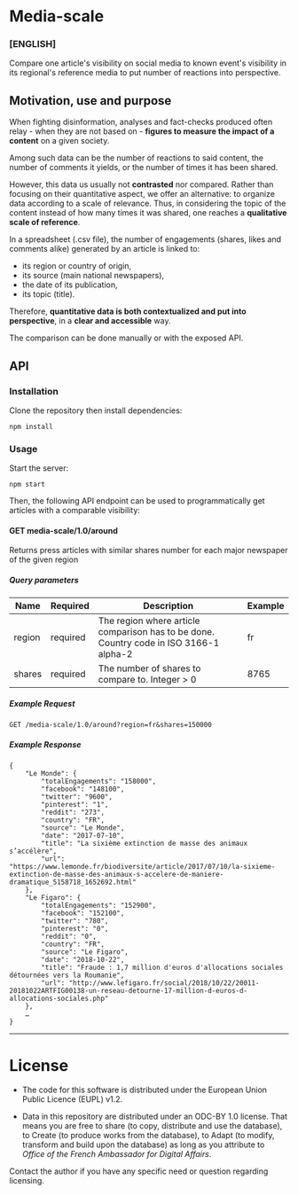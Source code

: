 # Media-scale

### [ENGLISH]

Compare one article's visibility on social media to known event's visibility in its regional's reference media to put number of reactions into perspective.

## Motivation, use and purpose

When fighting disinformation, analyses and fact-checks produced often relay - when they are not based on - **figures to measure the impact of a content** on a given society.

Among such data can be the number of reactions to said content, the number of comments it yields, or the number of times it has been shared.

However, this data us usually not **contrasted** nor compared. Rather than focusing on their quantitative aspect, we offer an alternative: to organize data according to a scale of relevance. Thus, in considering the topic of the content instead of how many times it was shared, one reaches a **qualitative scale of reference**.

In a spreadsheet (.csv file), the number of engagements (shares, likes and comments alike) generated by an article is linked to:
- its region or country of origin,
- its source (main national newspapers),
- the date of its publication,
- its topic (title).

Therefore, **quantitative data is both contextualized and put into perspective**, in a **clear and accessible** way.

The comparison can be done manually or with the exposed API.

## API

### Installation

Clone the repository then install dependencies:

	npm install

### Usage

Start the server:

	npm start

Then, the following API endpoint can be used to programmatically get articles with a comparable visibility:

#### GET media-scale/1.0/around

Returns press articles with similar shares number for each major newspaper of the given region

##### Query parameters

| Name  | Required | Description | Example |
| ----- | -------- | ----------- | ------- |
| region | required | The region where article comparison has to be done. Country code in ISO 3166-1 alpha-2 | fr |
| shares | required | The number of shares to compare to. Integer > 0 | 8765 |




##### Example Request

	GET /media-scale/1.0/around?region=fr&shares=150000

##### Example Response

```
{
	"Le Monde": {
		"totalEngagements": "158000",
		"facebook": "148100",
		"twitter": "9600",
		"pinterest": "1",
		"reddit": "273",
		"country": "FR",
		"source": "Le Monde",
		"date": "2017-07-10",
		"title": "La sixième extinction de masse des animaux s’accélère",
		"url": "https://www.lemonde.fr/biodiversite/article/2017/07/10/la-sixieme-extinction-de-masse-des-animaux-s-accelere-de-maniere-dramatique_5158718_1652692.html"
	},
	"Le Figaro": {
		"totalEngagements": "152900",
		"facebook": "152100",
		"twitter": "780",
		"pinterest": "0",
		"reddit": "0",
		"country": "FR",
		"source": "Le Figaro",
		"date": "2018-10-22",
		"title": "Fraude : 1,7 million d'euros d'allocations sociales détournées vers la Roumanie",
		"url": "http://www.lefigaro.fr/social/2018/10/22/20011-20181022ARTFIG00138-un-reseau-detourne-17-million-d-euros-d-allocations-sociales.php"
	},
	…
}
```

- - - - - - -

# License

- The code for this software is distributed under the European Union Public Licence (EUPL) v1.2.

- Data in this repository are distributed under an ODC-BY 1.0 license. That means you are free to share (to copy, distribute and use the database), to Create (to produce works from the database), to Adapt (to modify, transform and build upon the database) as long as you attribute to *Office of the French Ambassador for Digital Affairs*.

Contact the author if you have any specific need or question regarding licensing.

